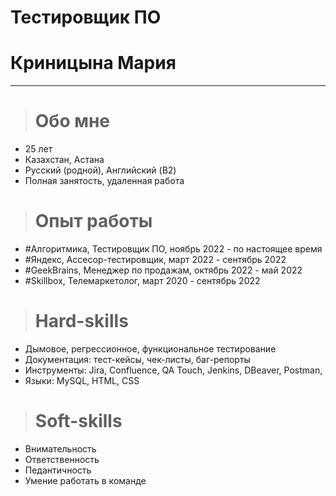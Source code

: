 # Тестировщик ПО 
# Криницына Мария
---
># Обо мне

+ 25 лет
+ Казахстан, Астана
+ Русский (родной), Английский (B2)
+ Полная занятость, удаленная работа

># Опыт работы

- #Алгоритмика, Тестировщик ПО, ноябрь 2022 - по настоящее время
- #Яндекс, Ассесор-тестировщик, март 2022 - сентябрь 2022
- #GeekBrains, Менеджер по продажам, октябрь 2022 - май 2022
- #Skillbox, Телемаркетолог, март 2020 - сентябрь 2022

># Hard-skills

+ Дымовое, регрессионное, функциональное тестирование
+ Документация: тест-кейсы, чек-листы, баг-репорты
+ Инструменты: Jira, Confluence, QA Touch, Jenkins, DBeaver, Postman, 
+ Языки: MySQL, HTML, CSS

># Soft-skills

+ Внимательность
+ Ответственность
+ Педантичность
+ Умение работать в команде
